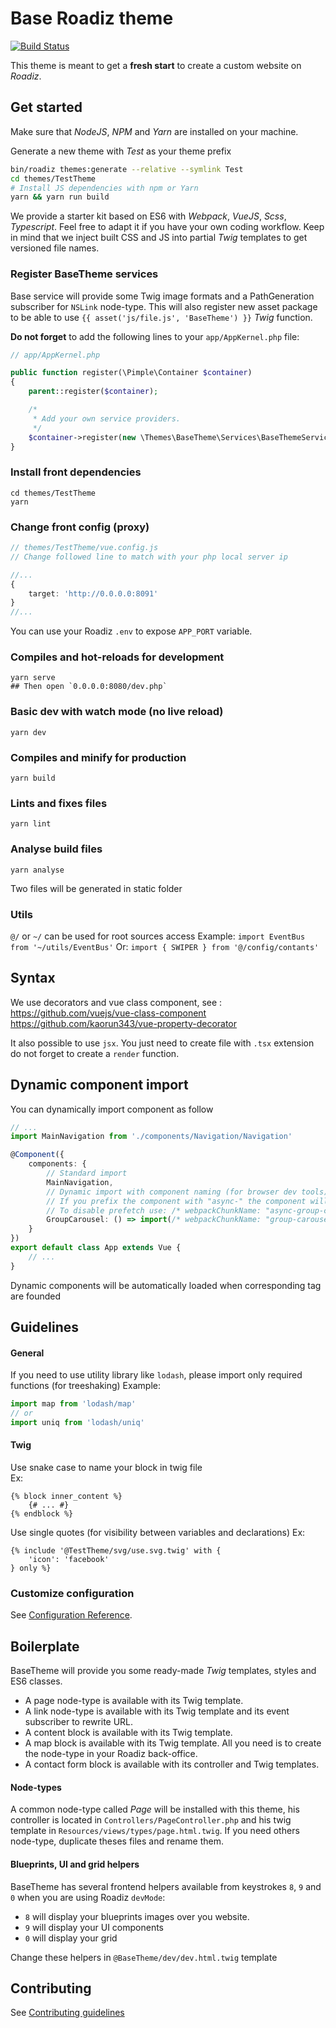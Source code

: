 # Base Roadiz theme

[![Build Status](https://travis-ci.org/roadiz/BaseTheme.svg?branch=master)](https://travis-ci.org/roadiz/BaseTheme)

This theme is meant to get a **fresh start** to create a custom website on *Roadiz*.

## Get started

Make sure that *NodeJS*, *NPM* and *Yarn* are installed on your machine.

Generate a new theme with *Test* as your theme prefix

```bash
bin/roadiz themes:generate --relative --symlink Test
cd themes/TestTheme
# Install JS dependencies with npm or Yarn
yarn && yarn run build
```

We provide a starter kit based on ES6 with *Webpack*, *VueJS*, *Scss*, *Typescript*. Feel free to adapt it if you have your own coding workflow. Keep in mind that we inject built CSS and JS into partial *Twig* templates to get versioned file names.

### Register BaseTheme services

Base service will provide some Twig image formats and a PathGeneration subscriber for `NSLink` node-type.
This will also register new asset package to be able to use `{{ asset('js/file.js', 'BaseTheme') }}` *Twig* function.

**Do not forget** to add the following lines to your `app/AppKernel.php` file:

```php
// app/AppKernel.php

public function register(\Pimple\Container $container)
{
    parent::register($container);

    /*
     * Add your own service providers.
     */
    $container->register(new \Themes\BaseTheme\Services\BaseThemeServiceProvider());
}
```

### Install front dependencies
```
cd themes/TestTheme
yarn
```

### Change front config (proxy)
```typescript
// themes/TestTheme/vue.config.js
// Change followed line to match with your php local server ip

//...
{
    target: 'http://0.0.0.0:8091'
}
//...
```

You can use your Roadiz `.env` to expose `APP_PORT` variable.

### Compiles and hot-reloads for development
```
yarn serve
## Then open `0.0.0.0:8080/dev.php`
```

### Basic dev with watch mode (no live reload)
```
yarn dev
```

### Compiles and minify for production
```
yarn build
```

### Lints and fixes files
```
yarn lint
```

### Analyse build files
```
yarn analyse
```

Two files will be generated in static folder

### Utils

`@/` or `~/` can be used for root sources access
Example: `import EventBus from '~/utils/EventBus'`
Or: `import { SWIPER } from '@/config/contants'` 

## Syntax

We use decorators and vue class component, see : 
https://github.com/vuejs/vue-class-component
https://github.com/kaorun343/vue-property-decorator

It also possible to use `jsx`. You just need to create file with `.tsx` extension do not forget to create a `render` function.

## Dynamic component import

You can dynamically import component as follow
```typescript
// ...
import MainNavigation from './components/Navigation/Navigation'

@Component({
    components: {
        // Standard import
        MainNavigation,
        // Dynamic import with component naming (for browser dev tools)
        // If you prefix the component with "async-" the component will be not prefetch
        // To disable prefetch use: /* webpackChunkName: "async-group-carousel" */ 
        GroupCarousel: () => import(/* webpackChunkName: "group-carousel" */'./components/GroupCarousel/GroupCarousel')
    }
})
export default class App extends Vue {
    // ...
}
```

Dynamic components will be automatically loaded when corresponding tag are founded

## Guidelines

#### General

If you need to use utility library like `lodash`, please import only required functions (for treeshaking)
Example:
```typescript
import map from 'lodash/map'
// or
import uniq from 'lodash/uniq'
```

#### Twig

Use snake case to name your block in twig file  
Ex:
```twig
{% block inner_content %}
    {# ... #}
{% endblock %}
```

Use single quotes  (for visibility between variables and declarations)
Ex:
```twig
{% include '@TestTheme/svg/use.svg.twig' with {
    'icon': 'facebook'
} only %}
```

### Customize configuration
See [Configuration Reference](https://cli.vuejs.org/config/).


## Boilerplate

BaseTheme will provide you some ready-made *Twig* templates, styles and ES6 classes.

- A page node-type is available with its Twig template.
- A link node-type is available with its Twig template and its event subscriber to rewrite URL. 
- A content block is available with its Twig template.
- A map block is available with its Twig template. All you need is to create the node-type in your Roadiz back-office.
- A contact form block is available with its controller and Twig templates. 

#### Node-types

A common node-type called *Page* will be installed with this theme, his controller is located 
in `Controllers/PageController.php` and his twig template in `Resources/views/types/page.html.twig`.
If you need others node-type, duplicate theses files and rename them.

#### Blueprints, UI and grid helpers

BaseTheme has several frontend helpers available from keystrokes `8`, `9` and `0` when you are using Roadiz `devMode`:

- `8` will display your blueprints images over you website.
- `9` will display your UI components 
- `0` will display your grid

Change these helpers in `@BaseTheme/dev/dev.html.twig` template

## Contributing

See [Contributing guidelines](./CONTRIBUTING.md)

